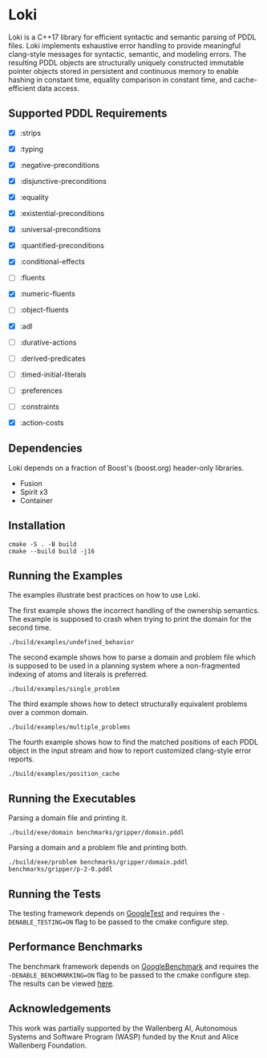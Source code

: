 # Loki

Loki is a C++17 library for efficient syntactic and semantic parsing of PDDL files. Loki implements exhaustive error handling to provide meaningful clang-style messages for syntactic, semantic, and modeling errors. The resulting PDDL objects are structurally uniquely constructed immutable pointer objects stored in persistent and continuous memory to enable hashing in constant time, equality comparison in constant time, and cache-efficient data access.

## Supported PDDL Requirements

- [x] :strips
- [x] :typing
- [x] :negative-preconditions
- [x] :disjunctive-preconditions
- [x] :equality
- [x] :existential-preconditions
- [x] :universal-preconditions
- [x] :quantified-preconditions
- [x] :conditional-effects
- [ ] :fluents
- [x] :numeric-fluents
- [ ] :object-fluents
- [x] :adl
- [ ] :durative-actions
- [ ] :derived-predicates
- [ ] :timed-initial-literals
- [ ] :preferences
- [ ] :constraints
- [x] :action-costs


## Dependencies

Loki depends on a fraction of Boost's (boost.org) header-only libraries.

- Fusion
- Spirit x3
- Container


## Installation

```console
cmake -S . -B build
cmake --build build -j16
```


## Running the Examples

The examples illustrate best practices on how to use Loki.

The first example shows the incorrect handling of the ownership semantics. The example is supposed to crash when trying to print the domain for the second time.

```console
./build/examples/undefined_behavior
```

The second example shows how to parse a domain and problem file which is supposed to be used in a planning system where a non-fragmented indexing of atoms and literals is preferred.

```console
./build/examples/single_problem
```

The third example shows how to detect structurally equivalent problems over a common domain.

```console
./build/examples/multiple_problems
```

The fourth example shows how to find the matched positions of each PDDL object in the input stream and how to report customized clang-style error reports.

```console
./build/examples/position_cache
```


## Running the Executables

Parsing a domain file and printing it.

```console
./build/exe/domain benchmarks/gripper/domain.pddl
```

Parsing a domain and a problem file and printing both.

```console
./build/exe/problem benchmarks/gripper/domain.pddl benchmarks/gripper/p-2-0.pddl
```


## Running the Tests

The testing framework depends on [GoogleTest](https://github.com/google/googletest) and requires the `-DENABLE_TESTING=ON` flag to be passed to the cmake configure step.


## Performance Benchmarks

The benchmark framework depends on [GoogleBenchmark](https://github.com/google/benchmark) and requires the `-DENABLE_BENCHMARKING=ON` flag to be passed to the cmake configure step. The results can be viewed [here](https://drexlerd.github.io/Loki/dev/bench/).


## Acknowledgements

This work was partially supported by the Wallenberg AI, Autonomous Systems and Software Program (WASP) funded by the Knut and Alice Wallenberg Foundation.
